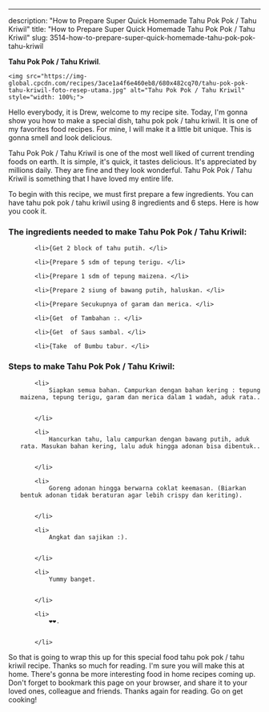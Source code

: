 ---
description: "How to Prepare Super Quick Homemade Tahu Pok Pok / Tahu Kriwil"
title: "How to Prepare Super Quick Homemade Tahu Pok Pok / Tahu Kriwil"
slug: 3514-how-to-prepare-super-quick-homemade-tahu-pok-pok-tahu-kriwil

<p>
	<strong>Tahu Pok Pok / Tahu Kriwil</strong>. 
	
</p>
<p>
	
	<img src="https://img-global.cpcdn.com/recipes/3ace1a4f6e460eb8/680x482cq70/tahu-pok-pok-tahu-kriwil-foto-resep-utama.jpg" alt="Tahu Pok Pok / Tahu Kriwil" style="width: 100%;">
	
	
</p>
<p>
	Hello everybody, it is Drew, welcome to my recipe site. Today, I'm gonna show you how to make a special dish, tahu pok pok / tahu kriwil. It is one of my favorites food recipes. For mine, I will make it a little bit unique. This is gonna smell and look delicious.
</p>
	
<p>
	
</p>
<p>
	Tahu Pok Pok / Tahu Kriwil is one of the most well liked of current trending foods on earth. It is simple, it's quick, it tastes delicious. It's appreciated by millions daily. They are fine and they look wonderful. Tahu Pok Pok / Tahu Kriwil is something that I have loved my entire life.
</p>

<p>
To begin with this recipe, we must first prepare a few ingredients. You can have tahu pok pok / tahu kriwil using 8 ingredients and 6 steps. Here is how you cook it.
</p>

<h3>The ingredients needed to make Tahu Pok Pok / Tahu Kriwil:</h3>

<ol>
	
		<li>{Get 2 block of tahu putih. </li>
	
		<li>{Prepare 5 sdm of tepung terigu. </li>
	
		<li>{Prepare 1 sdm of tepung maizena. </li>
	
		<li>{Prepare 2 siung of bawang putih, haluskan. </li>
	
		<li>{Prepare Secukupnya of garam dan merica. </li>
	
		<li>{Get  of Tambahan :. </li>
	
		<li>{Get  of Saus sambal. </li>
	
		<li>{Take  of Bumbu tabur. </li>
	
</ol>
<p>
	
</p>

<h3>Steps to make Tahu Pok Pok / Tahu Kriwil:</h3>

<ol>
	
		<li>
			Siapkan semua bahan. Campurkan dengan bahan kering : tepung maizena, tepung terigu, garam dan merica dalam 1 wadah, aduk rata..
			
			
		</li>
	
		<li>
			Hancurkan tahu, lalu campurkan dengan bawang putih, aduk rata. Masukan bahan kering, lalu aduk hingga adonan bisa dibentuk..
			
			
		</li>
	
		<li>
			Goreng adonan hingga berwarna coklat keemasan. (Biarkan bentuk adonan tidak beraturan agar lebih crispy dan keriting).
			
			
		</li>
	
		<li>
			Angkat dan sajikan :).
			
			
		</li>
	
		<li>
			Yummy banget.
			
			
		</li>
	
		<li>
			❤❤.
			
			
		</li>
	
</ol>

<p>
	
</p>

<p>
	So that is going to wrap this up for this special food tahu pok pok / tahu kriwil recipe. Thanks so much for reading. I'm sure you will make this at home. There's gonna be more interesting food in home recipes coming up. Don't forget to bookmark this page on your browser, and share it to your loved ones, colleague and friends. Thanks again for reading. Go on get cooking!
</p>
